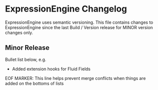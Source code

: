 # ExpressionEngine Changelog

ExpressionEngine uses semantic versioning. This file contains changes to ExpressionEngine since the last Build / Version release for MINOR version changes only.

## Minor Release

Bullet list below, e.g.
   - Added extension hooks for Fluid Fields



EOF MARKER: This line helps prevent merge conflicts when things are
added on the bottoms of lists
